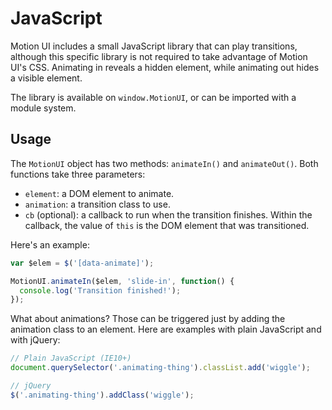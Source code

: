 # JavaScript

Motion UI includes a small JavaScript library that can play transitions, although this specific library is not required to take advantage of Motion UI's CSS. Animating in reveals a hidden element, while animating out hides a visible element.

The library is available on `window.MotionUI`, or can be imported with a module system.

## Usage

The `MotionUI` object has two methods: `animateIn()` and `animateOut()`. Both functions take three parameters:

- `element`: a DOM element to animate.
- `animation`: a transition class to use.
- `cb` (optional): a callback to run when the transition finishes. Within the callback, the value of `this` is the DOM element that was transitioned.

Here's an example:

```js
var $elem = $('[data-animate]');

MotionUI.animateIn($elem, 'slide-in', function() {
  console.log('Transition finished!');
});
```

What about animations? Those can be triggered just by adding the animation class to an element. Here are examples with plain JavaScript and with jQuery:

```js
// Plain JavaScript (IE10+)
document.querySelector('.animating-thing').classList.add('wiggle');

// jQuery
$('.animating-thing').addClass('wiggle');
```



